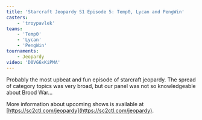 ```yaml
---
title: 'Starcraft Jeopardy S1 Episode 5: Temp0, Lycan and PengWin'
casters:
    - 'troypavlek'
teams:
    - 'Temp0'
    - 'Lycan'
    - 'PengWin'
tournaments:
    - Jeopardy
video: 'D0VG6xKiPMA'
---
```


Probably the most upbeat and fun episode of starcraft jeopardy. The spread of category topics was very broad,
but our panel was not so knowledgeable about Brood War...

More information about upcoming shows is available at [https://sc2ctl.com/jeopardy](https://sc2ctl.com/jeopardy).
